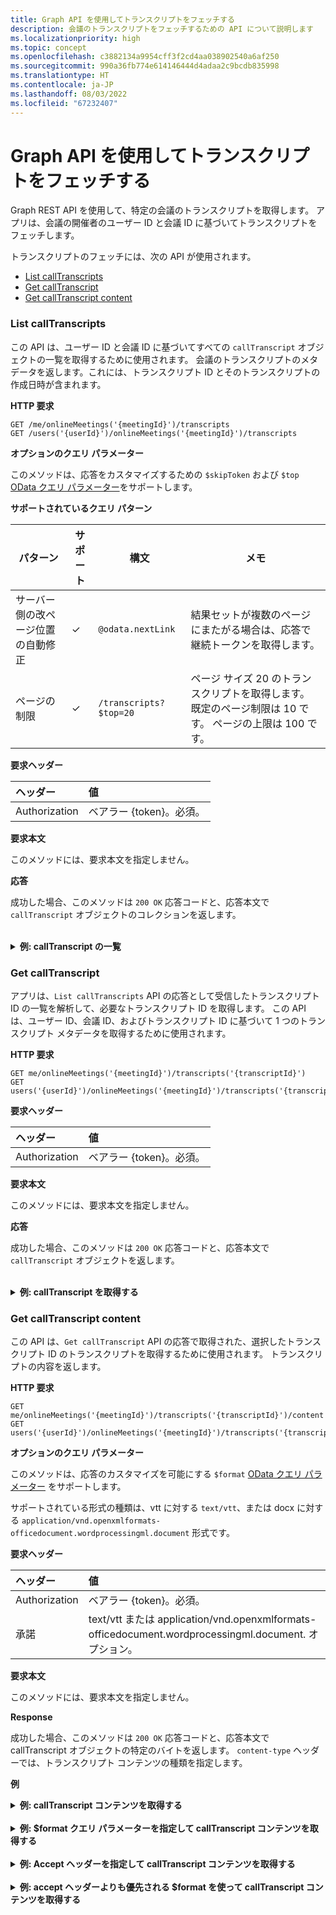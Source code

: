 ```yaml
---
title: Graph API を使用してトランスクリプトをフェッチする
description: 会議のトランスクリプトをフェッチするための API について説明します
ms.localizationpriority: high
ms.topic: concept
ms.openlocfilehash: c3882134a9954cff3f2cd4aa038902540a6af250
ms.sourcegitcommit: 990a36fb774e614146444d4adaa2c9bcdb835998
ms.translationtype: HT
ms.contentlocale: ja-JP
ms.lasthandoff: 08/03/2022
ms.locfileid: "67232407"
---
```

# <a name="use-graph-apis-to-fetch-transcript"></a>Graph API を使用してトランスクリプトをフェッチする

Graph REST API を使用して、特定の会議のトランスクリプトを取得します。 アプリは、会議の開催者のユーザー ID と会議 ID に基づいてトランスクリプトをフェッチします。

トランスクリプトのフェッチには、次の API が使用されます。

- [List callTranscripts](#list-calltranscripts)
- [Get callTranscript](#get-calltranscript)
- [Get callTranscript content](#get-calltranscript-content)

### <a name="list-calltranscripts"></a>List callTranscripts

この API は、ユーザー ID と会議 ID に基づいてすべての `callTranscript` オブジェクトの一覧を取得するために使用されます。 会議のトランスクリプトのメタデータを返します。これには、トランスクリプト ID とそのトランスクリプトの作成日時が含まれます。

**HTTP 要求**

```http
GET /me/onlineMeetings('{meetingId}')/transcripts
GET /users('{userId}')/onlineMeetings('{meetingId}')/transcripts
```

**オプションのクエリ パラメーター**

このメソッドは、応答をカスタマイズするための `$skipToken` および `$top` [OData クエリ パラメーター](/graph/query-parameters)をサポートします。

**サポートされているクエリ パターン**

| パターン                | サポート | 構文                                 | メモ |
| ---------------------- | ------- | -------------------------------------- | ----- |
| サーバー側の改ページ位置の自動修正 |     ✓     | `@odata.nextLink`                      | 結果セットが複数のページにまたがる場合は、応答で継続トークンを取得します。 |
| ページの制限             |     ✓     | `/transcripts?$top=20` | ページ サイズ 20 のトランスクリプトを取得します。 既定のページ制限は 10 です。 ページの上限は 100 です。 |

**要求ヘッダー**

| ヘッダー       | 値 |
|:---------------|:--------|
| Authorization  | ベアラー {token}。必須。  |

**要求本文**

このメソッドには、要求本文を指定しません。

**応答**

成功した場合、このメソッドは `200 OK` 応答コードと、応答本文で `callTranscript` オブジェクトのコレクションを返します。

<br>
<details>
<summary><b>例: callTranscript の一覧</b></summary>
<br>
<b>要求</b>
<br>

```http
GET https://graph.microsoft.com/beta/users/ba321e0d-79ee-478d-8e28-85a19507f456/onlineMeetings/MSo1N2Y5ZGFjYy03MWJmLTQ3NDMtYjQxMy01M2EdFGkdRWHJlQ/transcripts
```

<br>
<b>応答</b>
<br>

> [!NOTE]
> ここに示す応答オブジェクトは、読みやすさのために短縮されている可能性があります。

```http
HTTP/1.1 200 OK
Content-Type: application/json

{
    "@odata.context": "https://graph.microsoft.com/beta/$metadata#users('ba321e0d-79ee-478d-8e28-85a19507f456')/onlineMeetings('MSo1N2Y5ZGFjYy03MWJmLTQ3NDMtYjQxMy01M2EdFGkdRWHJlQ')/transcripts",
    "@odata.count": 3,
    "@odata.nextLink": "https://graph.microsoft.com/beta/users('ba321e0d-79ee-478d-8e28-85a19507f456')/onlineMeetings('MSo1N2Y5ZGFjYy03MWJmLTQ3NDMtYjQxMy01M2EdFGkdRWHJlQ')/transcripts?$skiptoken=MSMjMCMjMjAyMS0wOS0xNlQxMzo1OToyNy4xMjEwMzgzWg%3d%3d",
    "value": [
        {
            "id": "MSMjMCMjZDAwYWU3NjUtNmM2Yi00NjQxLTgwMWQtMTkzMmFmMjEzNzdh",
            "createdDateTime": "2021-09-17T06:09:24.8968037Z"
        },
        {
            "id": "MSMjMCMjMzAxNjNhYTctNWRmZi00MjM3LTg5MGQtNWJhYWZjZTZhNWYw",
            "createdDateTime": "2021-09-16T18:58:58.6760692Z"
        },
        {
            "id": "MSMjMCMjNzU3ODc2ZDYtOTcwMi00MDhkLWFkNDItOTE2ZDNmZjkwZGY4",
            "createdDateTime": "2021-09-16T18:56:00.9038309Z"
        }        
    ]
}
```

</details>

### <a name="get-calltranscript"></a>Get callTranscript

アプリは、`List callTranscripts` API の応答として受信したトランスクリプト ID の一覧を解析して、必要なトランスクリプト ID を取得します。 この API は、ユーザー ID、会議 ID、およびトランスクリプト ID に基づいて 1 つのトランスクリプト メタデータを取得するために使用されます。

**HTTP 要求**

```http
GET me/onlineMeetings('{meetingId}')/transcripts('{transcriptId}')
GET users('{userId}')/onlineMeetings('{meetingId}')/transcripts('{transcriptId}')
```

**要求ヘッダー**

| ヘッダー       | 値 |
|:---------------|:--------|
| Authorization  | ベアラー {token}。必須。  |

**要求本文**

このメソッドには、要求本文を指定しません。

**応答**

成功した場合、このメソッドは `200 OK` 応答コードと、応答本文で`callTranscript` オブジェクトを返します。

<br>
<details>
<summary><b>例: callTranscript を取得する</b></summary>
<br>
<b>要求</b>
<br>

```http
GET https://graph.microsoft.com/beta/users/ba321e0d-79ee-478d-8e28-85a19507f456/onlineMeetings/MSo1N2Y5ZGFjYy03MWJmLTQ3NDMtYjQxMy01M2EdFGkdRWHJlQ/transcripts/MSMjMCMjNzU3ODc2ZDYtOTcwMi00MDhkLWFkNDItOTE2ZDNmZjkwZGY4
```

<br>
<b>Response</b>
<br>

> [!NOTE]
> ここに示す応答オブジェクトは、読みやすさのために短縮されている可能性があります。

```http
HTTP/1.1 200 OK
Content-type: application/json

{
    "@odata.context": "https://graph.microsoft.com/beta/$metadata#users('ba321e0d-79ee-478d-8e28-85a19507f456')/onlineMeetings('MSo1N2Y5ZGFjYy03MWJmLTQ3NDMtYjQxMy01M2EdFGkdRWHJlQ')/transcripts/$entity",
    "id": "MSMjMCMjNzU3ODc2ZDYtOTcwMi00MDhkLWFkNDItOTE2ZDNmZjkwZGY4",
    "createdDateTime": "2021-09-17T06:09:24.8968037Z"
}
```

</details>

### <a name="get-calltranscript-content"></a>Get callTranscript content

この API は、`Get callTranscript` API の応答で取得された、選択したトランスクリプト ID のトランスクリプトを取得するために使用されます。 トランスクリプトの内容を返します。

**HTTP 要求**

```http
GET me/onlineMeetings('{meetingId}')/transcripts('{transcriptId}')/content
GET users('{userId}')/onlineMeetings('{meetingId}')/transcripts('{transcriptId}')/content
```

**オプションのクエリ パラメーター**

このメソッドは、応答のカスタマイズを可能にする `$format` [OData クエリ パラメーター](/graph/query-parameters) をサポートします。

サポートされている形式の種類は、vtt に対する `text/vtt`、または docx に対する `application/vnd.openxmlformats-officedocument.wordprocessingml.document` 形式です。

**要求ヘッダー**

| ヘッダー       | 値 |
|:---------------|:--------|
| Authorization  | ベアラー {token}。必須。  |
| 承諾  | text/vtt または application/vnd.openxmlformats-officedocument.wordprocessingml.document. オプション。  |

**要求本文**

このメソッドには、要求本文を指定しません。

**Response**

成功した場合、このメソッドは `200 OK` 応答コードと、応答本文で callTranscript オブジェクトの特定のバイトを返します。 `content-type` ヘッダーでは、トランスクリプト コンテンツの種類を指定します。

**例**
<br>
<details>
<summary><b>例: callTranscript コンテンツを取得する</b></summary>
<br>
<b>要求</b>
<br>

```http
GET https://graph.microsoft.com/beta/users/ba321e0d-79ee-478d-8e28-85a19507f456/onlineMeetings/MSo1N2Y5ZGFjYy03MWJmLTQ3NDMtYjQxMy01M2EdFGkdRWHJlQ/transcripts/MSMjMCMjNzU3ODc2ZDYtOTcwMi00MDhkLWFkNDItOTE2ZDNmZjkwZGY4/content
```

<br>
<b>Response</b>
<br>

応答には、本文内のトランスクリプトのバイトが含まれます。 `content-type` ヘッダーでは、トランスクリプト コンテンツの種類を指定します。

> [!NOTE]
> ここに示す応答オブジェクトは、読みやすさのために短縮されている可能性があります。

```http
HTTP/1.1 200 OK
Content-type: text/vtt

WEBVTT
    
0:0:0.0 --> 0:0:5.320
<v User Name>This is a transcript test.</v>
```

</details>
<br>
<details>
<summary><b>例: $format クエリ パラメーターを指定して callTranscript コンテンツを取得する</b></summary>
<br>
<b>要求</b>
<br>

```http
GET https://graph.microsoft.com/beta/users/ba321e0d-79ee-478d-8e28-85a19507f456/onlineMeetings/MSo1N2Y5ZGFjYy03MWJmLTQ3NDMtYjQxMy01M2EdFGkdRWHJlQ/transcripts/MSMjMCMjNzU3ODc2ZDYtOTcwMi00MDhkLWFkNDItOTE2ZDNmZjkwZGY4/content?$format=text/vtt
 ```

<br>
<b>Response</b>
<br>

応答には、本文内のトランスクリプトのバイトが含まれます。 `content-type` ヘッダーでは、トランスクリプト コンテンツの種類を指定します。

> [!NOTE]
> ここに示す応答オブジェクトは、読みやすさのために短縮されている可能性があります。

```http
HTTP/1.1 200 OK
Content-type: text/vtt
    
WEBVTT
    
0:0:0.0 --> 0:0:5.320
<v User Name>This is a transcript test.</v>
```

</details>
<br>
<details>
<summary><b>例: Accept ヘッダーを指定して callTranscript コンテンツを取得する</b></summary>
<br>
<b>要求</b>
<br>

```http
GET https://graph.microsoft.com/beta/users/ba321e0d-79ee-478d-8e28-85a19507f456/onlineMeetings/MSo1N2Y5ZGFjYy03MWJmLTQ3NDMtYjQxMy01M2EdFGkdRWHJlQ/transcripts/MSMjMCMjNzU3ODc2ZDYtOTcwMi00MDhkLWFkNDItOTE2ZDNmZjkwZGY4/content
Accept: application/vnd.openxmlformats-officedocument.wordprocessingml.document
```

<br>
<b>Response</b>
<br>

応答には、本文内のトランスクリプトのバイトが含まれます。 `content-Type` ヘッダーでは、トランスクリプト コンテンツの種類を指定します。

> [!NOTE]
> ここに示す応答オブジェクトは、読みやすさのために短縮されている可能性があります。

```http
HTTP/1.1 200 OK
Content-type: application/vnd.openxmlformats-officedocument.wordprocessingml.document
    
0:0:0.0 --> 0:0:5.320
User Name
This is a transcript test.
```

</details>
<br>
<details>
<summary><b>例: accept ヘッダーよりも優先される $format を使って callTranscript コンテンツを取得する</b></summary>
<br>
<b>要求</b>
<br>

```http
GET https://graph.microsoft.com/beta/users/ba321e0d-79ee-478d-8e28-85a19507f456/onlineMeetings/MSo1N2Y5ZGFjYy03MWJmLTQ3NDMtYjQxMy01M2EdFGkdRWHJlQ/transcripts/MSMjMCMjNzU3ODc2ZDYtOTcwMi00MDhkLWFkNDItOTE2ZDNmZjkwZGY4/content?$format=text/vtt
Accept: application/vnd.openxmlformats-officedocument.wordprocessingml.document
```

<br>
<b>Response</b>
<br>

応答には、本文内のトランスクリプトのバイトが含まれます。 `content-Type` ヘッダーでは、トランスクリプト コンテンツの種類を指定します。

> [!NOTE]
> ここに示す応答オブジェクトは、読みやすさのために短縮されている可能性があります。

```http
HTTP/1.1 200 OK
Content-type: text/vtt
    
WEBVTT
   
0:0:0.0 --> 0:0:5.320
<v User Name>This is a transcript test.</v>
```

</details>

